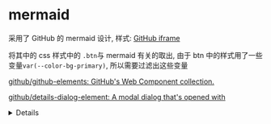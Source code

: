 # mermaid

采用了 GitHub 的 mermaid 设计, 样式: [GitHub iframe](https://viewscreen.githubusercontent.com/markdown/mermaid?docs_host=https%3A%2F%2Fdocs.github.com&color_mode=dark#af6f9a2a-2f7d-4216-8301-4fb68dad7448-fullscreen)

将其中的 css 样式中的 `.btn`与 mermaid 有关的取出, 由于 btn 中的样式用了一些变量`var(--color-bg-primary)`, 所以需要过滤出这些变量

[github/github-elements: GitHub's Web Component collection.](https://github.com/github/github-elements)

[github/details-dialog-element: A modal dialog that's opened with <details>.](https://github.com/github/details-dialog-element)

[docsify-mermaid-zoom/svg.js at main · corentinleberre/docsify-mermaid-zoom · GitHub](https://github.com/corentinleberre/docsify-mermaid-zoom/blob/main/src/plugin/svg.js)

[Panzoom](https://timmywil.com/panzoom/demo/)

[Glassmorphism Creative Cloud App Redesign](https://codepen.io/TurkAysenur/pen/ZEpxeYm)
